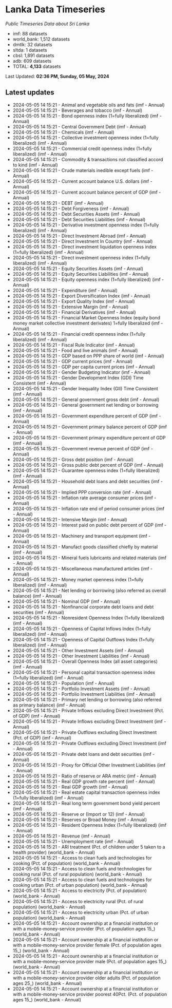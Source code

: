 # Lanka Data Timeseries
*Public Timeseries Data about Sri Lanka*

* imf: 88 datasets
* world_bank: 1,512 datasets
* dmtlk: 32 datasets
* sltda: 1 datasets
* cbsl: 1,891 datasets
* adb: 609 datasets
* TOTAL: **4,133** datasets

Last Updated: **02:36 PM, Sunday, 05 May, 2024**

## Latest updates

* 2024-05-05 14:15:21 - Animal and vegetable oils and fats (imf - Annual)
* 2024-05-05 14:15:21 - Beverages and tobacco (imf - Annual)
* 2024-05-05 14:15:21 - Bond openness index (1=fully liberalized) (imf - Annual)
* 2024-05-05 14:15:21 - Central Government Debt (imf - Annual)
* 2024-05-05 14:15:21 - Chemicals (imf - Annual)
* 2024-05-05 14:15:21 - Collective investment openness index (1=fully liberalized) (imf - Annual)
* 2024-05-05 14:15:21 - Commercial credit openness index (1=fully liberalized) (imf - Annual)
* 2024-05-05 14:15:21 - Commodity & transactions not classified accord to kind (imf - Annual)
* 2024-05-05 14:15:21 - Crude materials inedible except fuels (imf - Annual)
* 2024-05-05 14:15:21 - Current account balance U.S. dollars (imf - Annual)
* 2024-05-05 14:15:21 - Current account balance percent of GDP (imf - Annual)
* 2024-05-05 14:15:21 - DEBT (imf - Annual)
* 2024-05-05 14:15:21 - Debt Forgiveness (imf - Annual)
* 2024-05-05 14:15:21 - Debt Securities Assets (imf - Annual)
* 2024-05-05 14:15:21 - Debt Securities Liabilities (imf - Annual)
* 2024-05-05 14:15:21 - Derivative investment openness index (1=fully liberalized) (imf - Annual)
* 2024-05-05 14:15:21 - Direct Investment Abroad (imf - Annual)
* 2024-05-05 14:15:21 - Direct Investment In Country (imf - Annual)
* 2024-05-05 14:15:21 - Direct investment liquidation openness index (1=fully liberalized) (imf - Annual)
* 2024-05-05 14:15:21 - Direct investment openness index (1=fully liberalized) (imf - Annual)
* 2024-05-05 14:15:21 - Equity Securities Assets (imf - Annual)
* 2024-05-05 14:15:21 - Equity Securities Liabilities (imf - Annual)
* 2024-05-05 14:15:21 - Equity openness index (1=fully liberalized) (imf - Annual)
* 2024-05-05 14:15:21 - Expenditure (imf - Annual)
* 2024-05-05 14:15:21 - Export Diversification Index (imf - Annual)
* 2024-05-05 14:15:21 - Export Quality Index (imf - Annual)
* 2024-05-05 14:15:21 - Extensive Margin (imf - Annual)
* 2024-05-05 14:15:21 - Financial Derivatives (imf - Annual)
* 2024-05-05 14:15:21 - Financial Market Openness Index (equity bond money market collective investment derivates) 1=fully liberalized (imf - Annual)
* 2024-05-05 14:15:21 - Financial credit openness index (1=fully liberalized) (imf - Annual)
* 2024-05-05 14:15:21 - Fiscal Rule Indicator (imf - Annual)
* 2024-05-05 14:15:21 - Food and live animals (imf - Annual)
* 2024-05-05 14:15:21 - GDP based on PPP share of world (imf - Annual)
* 2024-05-05 14:15:21 - GDP current prices (imf - Annual)
* 2024-05-05 14:15:21 - GDP per capita current prices (imf - Annual)
* 2024-05-05 14:15:21 - Gender Budgeting Indicator (imf - Annual)
* 2024-05-05 14:15:21 - Gender Development Index (GDI) Time Consistent (imf - Annual)
* 2024-05-05 14:15:21 - Gender Inequality Index (GII) Time Consistent (imf - Annual)
* 2024-05-05 14:15:21 - General government gross debt (imf - Annual)
* 2024-05-05 14:15:21 - General government net lending or borrowing (imf - Annual)
* 2024-05-05 14:15:21 - Government expenditure percent of GDP (imf - Annual)
* 2024-05-05 14:15:21 - Government primary balance percent of GDP (imf - Annual)
* 2024-05-05 14:15:21 - Government primary expenditure percent of GDP (imf - Annual)
* 2024-05-05 14:15:21 - Government revenue percent of GDP (imf - Annual)
* 2024-05-05 14:15:21 - Gross debt position (imf - Annual)
* 2024-05-05 14:15:21 - Gross public debt percent of GDP (imf - Annual)
* 2024-05-05 14:15:21 - Guarantee openness index (1=fully liberalized) (imf - Annual)
* 2024-05-05 14:15:21 - Household debt loans and debt securities (imf - Annual)
* 2024-05-05 14:15:21 - Implied PPP conversion rate (imf - Annual)
* 2024-05-05 14:15:21 - Inflation rate average consumer prices (imf - Annual)
* 2024-05-05 14:15:21 - Inflation rate end of period consumer prices (imf - Annual)
* 2024-05-05 14:15:21 - Intensive Margin (imf - Annual)
* 2024-05-05 14:15:21 - Interest paid on public debt percent of GDP (imf - Annual)
* 2024-05-05 14:15:21 - Machinery and transport equipment (imf - Annual)
* 2024-05-05 14:15:21 - Manufact goods classified chiefly by material (imf - Annual)
* 2024-05-05 14:15:21 - Mineral fuels lubricants and related materials (imf - Annual)
* 2024-05-05 14:15:21 - Miscellaneous manufactured articles (imf - Annual)
* 2024-05-05 14:15:21 - Money market openness index (1=fully liberalized) (imf - Annual)
* 2024-05-05 14:15:21 - Net lending or borrowing (also referred as overall balance) (imf - Annual)
* 2024-05-05 14:15:21 - Nominal GDP (imf - Annual)
* 2024-05-05 14:15:21 - Nonfinancial corporate debt loans and debt securities (imf - Annual)
* 2024-05-05 14:15:21 - Nonresident Openness Index (1=fully liberalized) (imf - Annual)
* 2024-05-05 14:15:21 - Openness of Capital Inflows Index (1=fully liberalized) (imf - Annual)
* 2024-05-05 14:15:21 - Openness of Capital Outflows Index (1=fully liberalized) (imf - Annual)
* 2024-05-05 14:15:21 - Other Investment Assets (imf - Annual)
* 2024-05-05 14:15:21 - Other Investment Liabilities (imf - Annual)
* 2024-05-05 14:15:21 - Overall Openness Index (all asset categories) (imf - Annual)
* 2024-05-05 14:15:21 - Personal capital transaction openness index (1=fully liberalized) (imf - Annual)
* 2024-05-05 14:15:21 - Population (imf - Annual)
* 2024-05-05 14:15:21 - Portfolio Investment Assets (imf - Annual)
* 2024-05-05 14:15:21 - Portfolio Investment Liabilities (imf - Annual)
* 2024-05-05 14:15:21 - Primary net lending or borrowing (also referred as primary balance) (imf - Annual)
* 2024-05-05 14:15:21 - Private Inflows excluding Direct Investment (Pct. of GDP) (imf - Annual)
* 2024-05-05 14:15:21 - Private Inflows excluding Direct Investment (imf - Annual)
* 2024-05-05 14:15:21 - Private Outflows excluding Direct Investment (Pct. of GDP) (imf - Annual)
* 2024-05-05 14:15:21 - Private Outflows excluding Direct Investment (imf - Annual)
* 2024-05-05 14:15:21 - Private debt loans and debt securities (imf - Annual)
* 2024-05-05 14:15:21 - Proxy for Official Other Investment Liabilities (imf - Annual)
* 2024-05-05 14:15:21 - Ratio of reserve or ARA metric (imf - Annual)
* 2024-05-05 14:15:21 - Real GDP growth rate percent (imf - Annual)
* 2024-05-05 14:15:21 - Real GDP growth (imf - Annual)
* 2024-05-05 14:15:21 - Real estate capital transaction openness index (1=fully liberalized) (imf - Annual)
* 2024-05-05 14:15:21 - Real long term government bond yield percent (imf - Annual)
* 2024-05-05 14:15:21 - Reserve or (Import or 12) (imf - Annual)
* 2024-05-05 14:15:21 - Reserves or Broad Money (imf - Annual)
* 2024-05-05 14:15:21 - Resident Openness Index (1=fully liberalized) (imf - Annual)
* 2024-05-05 14:15:21 - Revenue (imf - Annual)
* 2024-05-05 14:15:21 - Unemployment rate (imf - Annual)
* 2024-05-05 14:15:21 - ARI treatment (Pct. of children under 5 taken to a health provider) (world_bank - Annual)
* 2024-05-05 14:15:21 - Access to clean fuels and technologies for cooking (Pct. of population) (world_bank - Annual)
* 2024-05-05 14:15:21 - Access to clean fuels and technologies for cooking rural (Pct. of rural population) (world_bank - Annual)
* 2024-05-05 14:15:21 - Access to clean fuels and technologies for cooking urban (Pct. of urban population) (world_bank - Annual)
* 2024-05-05 14:15:21 - Access to electricity (Pct. of population) (world_bank - Annual)
* 2024-05-05 14:15:21 - Access to electricity rural (Pct. of rural population) (world_bank - Annual)
* 2024-05-05 14:15:21 - Access to electricity urban (Pct. of urban population) (world_bank - Annual)
* 2024-05-05 14:15:21 - Account ownership at a financial institution or with a mobile-money-service provider (Pct. of population ages 15_) (world_bank - Annual)
* 2024-05-05 14:15:21 - Account ownership at a financial institution or with a mobile-money-service provider female (Pct. of population ages 15_) (world_bank - Annual)
* 2024-05-05 14:15:21 - Account ownership at a financial institution or with a mobile-money-service provider male (Pct. of population ages 15_) (world_bank - Annual)
* 2024-05-05 14:15:21 - Account ownership at a financial institution or with a mobile-money-service provider older adults (Pct. of population ages 25_) (world_bank - Annual)
* 2024-05-05 14:15:21 - Account ownership at a financial institution or with a mobile-money-service provider poorest 40Pct. (Pct. of population ages 15_) (world_bank - Annual)
